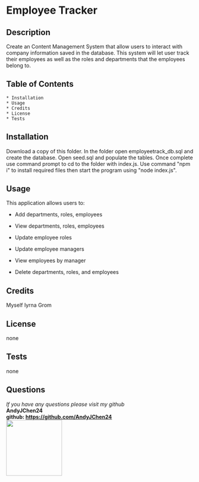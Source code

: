 
  # Employee Tracker

  ## Description 
  Create an Content Management System that allow users to interact with company information saved in the database. This system will let user track their employees as well as the roles and departments that the employees belong to.  

  ## Table of Contents
    * Installation
    * Usage
    * Credits
    * License
    * Tests

  ## Installation
  Download a copy of this folder. In the folder open employeetrack_db.sql and create the database. Open seed.sql and populate the tables. Once complete use command prompt to cd to the folder with index.js. Use command "npm i" to install required files then start the program using "node index.js".


  ## Usage
  This application allows users to:

  * Add departments, roles, employees

  * View departments, roles, employees

  * Update employee roles

  * Update employee managers

  * View employees by manager

  * Delete departments, roles, and employees

  ## Credits
  Myself
  Iyrna Grom

  ## License
  none

  ## Tests
  none

  ## Questions
  *If you have any questions please visit my github*  
  **AndyJChen24**  
  **github: https://github.com/AndyJChen24**  
  **<img src = "https://avatars2.githubusercontent.com/u/58383488?v=4" width ="150px" height="150px">**  
